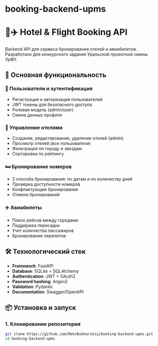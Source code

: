 # booking-backend-upms

# 🏨✈️ Hotel & Flight Booking API

Backend API для сервиса бронирования отелей и авиабилетов. Разработано для конкурсного задания Уральской проектной смены УрФУ.

## 🚀 Основная функциональность

### 👥 Пользователи и аутентификация
- Регистрация и авторизация пользователей
- JWT токены для безопасного доступа
- Ролевая модель (admin/user)
- Смена данных профиля

### 🏨 Управление отелями
- Создание, редактирование, удаление отелей (admin)
- Просмотр отелей (все пользователи)
- Фильтрация по городу и звездам
- Сортировка по рейтингу

### 🛏️ Бронирование номеров
- 2 способа бронирования: по датам и по количеству дней
- Проверка доступности номеров
- Конфликтующие бронирования
- Отмена бронирований

### ✈️ Авиабилеты
- Поиск рейсов между городами
- Поддержка пересадок
- Учет количества пассажиров
- Бронирование перелетов

## 🛠 Технологический стек

- **Framework**: FastAPI
- **Database**: SQLite + SQLAlchemy
- **Authentication**: JWT + OAuth2
- **Password hashing**: Argon2
- **Validation**: Pydantic
- **Documentation**: Swagger/OpenAPI

## 📦 Установка и запуск

### 1. Клонирование репозитория
```bash
git clone https://github.com/MaksBukharskiy/booking-backend-upms.git
cd booking-backend-upms
